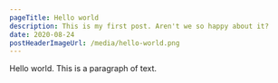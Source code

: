 ```yaml
---
pageTitle: Hello world
description: This is my first post. Aren't we so happy about it?
date: 2020-08-24
postHeaderImageUrl: /media/hello-world.png
---
```


Hello world. This is a paragraph of text.